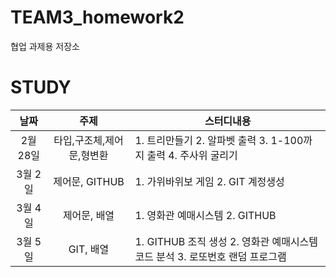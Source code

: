 # TEAM3_homework2
협업 과제용 저장소




# STUDY

|날짜|주제|스터디내용|
|:------:|:---:|---|
|2월 28일|타입,구조체,제어문,형변환|1. 트리만들기 2. 알파벳 출력 3. 1-100까지 출력 4. 주사위 굴리기|
|3월 2일|제어문, GITHUB|1. 가위바위보 게임 2. GIT 계정생성|
|3월 4일|제어문, 배열|1. 영화관 예매시스템 2. GITHUB|
|3월 5일|GIT, 배열|1. GITHUB 조직 생성 2. 영화관 예매시스템 코드 분석 3. 로또번호 랜덤 프로그램|
